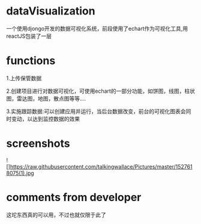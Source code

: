 # dataVisualization
一个使用djongo开发的数据可视化系统，前段使用了echart作为可视化工具,用reactJS包装了一层

# functions

1.上传保管数据

2.创建项目进行对数据可视化，可使用echart的一部分功能，如饼图，线图，柱状图，雷达图，地图，散点图等等....

3.实施跟踪数据:可以创建应用并运行，当后台数据改变，前台的可视化图表会同时变动，以达到监控数据的效果

# screenshots

![]https://raw.githubusercontent.com/talkingwallace/Pictures/master/1527618075(1).jpg


# comments from developer

这坨东西真的可以用，不过也就仅限于此了

